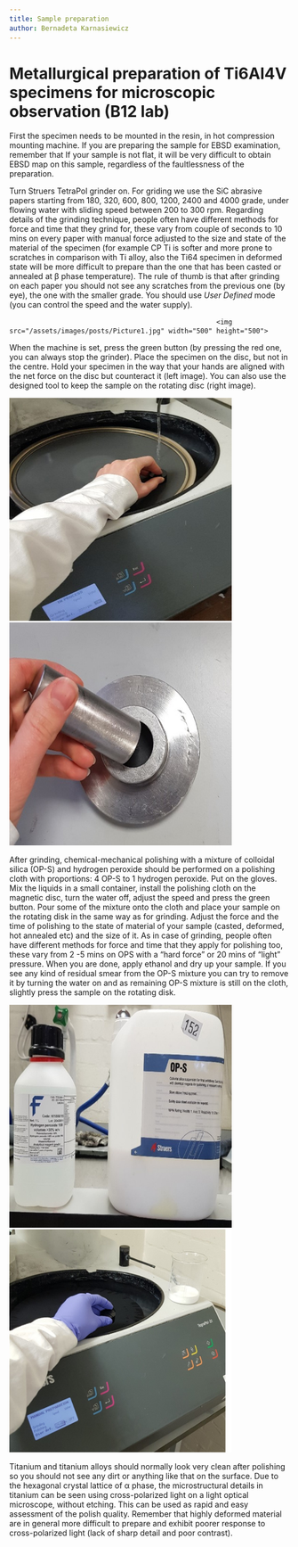 ```yaml
---
title: Sample preparation
author: Bernadeta Karnasiewicz
---
```


# Metallurgical preparation of Ti6Al4V specimens for microscopic observation (B12 lab)

First the specimen needs to be mounted in the resin, in hot compression mounting machine. If you are preparing the sample for EBSD examination, remember that If your sample is 
not flat, it will be very difficult to obtain EBSD map on this sample, regardless of the faultlessness of the preparation.

Turn Struers TetraPol grinder on. For griding we use the SiC abrasive papers starting from 180, 320, 600, 800, 1200, 2400 and 4000 grade, under flowing water with sliding 
speed between 200 to 300 rpm. Regarding details of the grinding technique, people often have different methods for force and time that they grind for, these vary from couple 
of seconds  to 10 mins on every paper with manual force adjusted to the size and state of the material of the specimen (for example CP Ti is softer and more prone to scratches 
in comparison with Ti alloy, also the Ti64 specimen in deformed state will be more difficult to prepare than the one that has been casted or annealed at β phase temperature). 
The rule of thumb is that after grinding on each paper you should not see any scratches from the previous one (by eye), the one with the smaller grade. You should use *User
Defined* mode (you can control the speed and the water supply).

                                                        <img src="/assets/images/posts/Picture1.jpg" width="500" height="500">  

When the machine is set, press the green button (by pressing the red one, you can always stop the grinder).
Place the specimen on the disc, but not in the centre. Hold your specimen in the way that your hands are aligned with the net force on the disc but counteract it (left image).
You can also use the designed tool to keep the sample on the rotating disc (right image). 

<img src="/assets/images/posts/Picture2.jpg" width="400" height="400">      <img src="/assets/images/posts/Picture3.jpg" width="400" height="400">       

After grinding, chemical-mechanical polishing with a mixture of colloidal silica (OP-S) and hydrogen peroxide should be performed on a polishing cloth with proportions:
4 OP-S to 1 hydrogen peroxide. Put on the gloves. Mix the liquids in a small container, install the polishing cloth on the magnetic disc, turn the water off, adjust the speed 
and press the green button. Pour some of the mixture onto the cloth and place your sample on the rotating disk in the same way as for grinding. Adjust the force and the time 
of polishing to the state of material of your sample (casted, deformed, hot annealed etc) and the size of it. As in case of grinding, people often have different methods for 
force and time that they apply for polishing too, these vary from 2 -5 mins on OPS with a “hard force” or 20 mins of “light” pressure. When you are done, apply ethanol and dry 
up your sample. If you see any kind of residual smear from the OP-S mixture you can try to remove it by turning the water on and as remaining OP-S mixture is still on the cloth, 
slightly press the sample on the rotating disk. 

<img src="/assets/images/posts/Picture4.jpg" width="400" height="400">      <img src="/assets/images/posts/Picture5.jpg" width="400" height="400">

Titanium and titanium alloys should normally look very clean after polishing so you should not see any dirt or anything like that on the surface. Due to the hexagonal 
crystal lattice of α phase, the microstructural details in titanium can be seen using cross-polarized light on a light optical microscope, without etching. This can be used as 
rapid and easy assessment of the polish quality. Remember that highly deformed material are in general more difficult to prepare and exhibit poorer response to cross-polarized 
light (lack of sharp detail and poor contrast).
